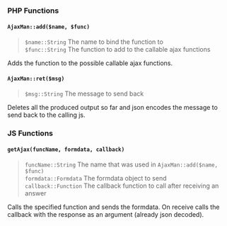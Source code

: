### PHP Functions

#### `AjaxMan::add($name, $func)`
> `$name::String` The name to bind the function to  
`$func::String` The function to add to the callable ajax functions

Adds the function to the possible callable ajax functions.

#### `AjaxMan::ret($msg)`
> `$msg::String` The message to send back

Deletes all the produced output so far and json encodes the message to send back to the calling js.

### JS Functions

#### `getAjax(funcName, formdata, callback)`
> `funcName::String` The name that was used in `AjaxMan::add($name, $func)`  
`formdata::Formdata` The formdata object to send  
`callback::Function` The callback function to call after receiving an answer

Calls the specified function and sends the formdata. On receive calls the callback with the response as an argument (already json decoded).
